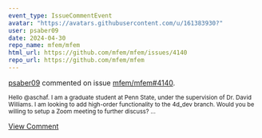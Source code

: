 ```yaml
---
event_type: IssueCommentEvent
avatar: "https://avatars.githubusercontent.com/u/161383930?"
user: psaber09
date: 2024-04-30
repo_name: mfem/mfem
html_url: https://github.com/mfem/mfem/issues/4140
repo_url: https://github.com/mfem/mfem
---
```


<a href='https://github.com/psaber09' target='_blank'>psaber09</a> commented on issue <a href='https://github.com/mfem/mfem/issues/4140' target='_blank'>mfem/mfem#4140</a>.

<small>Hello @aschaf. I am a graduate student at Penn State, under the supervision of Dr. David Williams. I am looking to add high-order functionality to the 4d_dev branch. Would you be willing to setup a Zoom meeting to further discuss? ...</small>

<a href='https://github.com/mfem/mfem/issues/4140' target='_blank'>View Comment</a>